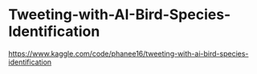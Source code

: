 # Tweeting-with-AI-Bird-Species-Identification
https://www.kaggle.com/code/phanee16/tweeting-with-ai-bird-species-identification
